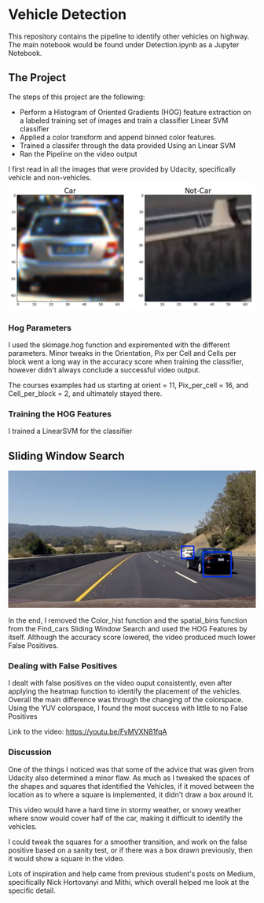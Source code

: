 
# Vehicle Detection
This repository contains the pipeline to identify other vehicles on highway. The main notebook would be found under Detection.ipynb as a Jupyter Notebook.


## The Project

The steps of this project are the following:

* Perform a Histogram of Oriented Gradients (HOG) feature extraction on a labeled training set of images and train a classifier Linear SVM classifier
* Applied a color transform and append binned color features. 
* Trained a classifer through the data provided Using an Linear SVM
* Ran the Pipeline on the video output 

I first read in all the images that were provided by Udacity, specifically vehicle and non-vehicles.
![](https://github.com/jamestouri/Vehicle-Detection-Tracking/blob/master/car_not_car.png)

### Hog Parameters 
I used the skimage.hog function and expiremented with the different parameters.  Minor tweaks in the Orientation, Pix per Cell and Cells per block went a long way in the accuracy score when training the classifier, however didn't always conclude a successful video output.  

The courses examples had us starting at orient = 11, Pix_per_cell = 16, and Cell_per_block = 2, and ultimately stayed there. 

### Training the HOG Features 

I trained a LinearSVM for the classifier

## Sliding Window Search 

![](https://github.com/jamestouri/Vehicle-Detection-Tracking/blob/master/Vehicleidentified.png)

In the end, I removed the Color_hist function and the spatial_bins function from the Find_cars Sliding Window Search and used the HOG Features by itself.  Although the accuracy score lowered, the video produced much lower False Positives.

### Dealing with False Positives

I dealt with false positives on the video ouput consistently, even after applying the heatmap function to identify the placement of the vehicles. Overall the main difference was through the changing of the colorspace.  Using the YUV colorspace, I found the most success with little to no False Positives


Link to the video: https://youtu.be/FvMVXN81fqA

### Discussion
One of the things I noticed was that some of the advice that was given from Udacity also determined a minor flaw.  As much as I tweaked the spaces of the shapes and squares that identified the Vehicles, if it moved between the location as to where a square is implemented, it didn't draw a box around it. 

This video would have a hard time in stormy weather, or snowy weather where snow would cover half of the car, making it difficult to identify the vehicles. 

I could tweak the squares for a smoother transition, and work on the false positive based on a sanity test, or if there was a box drawn previously, then it would show a square in the video. 


Lots of inspiration and help came from previous student's posts on Medium, specifically Nick Hortovanyi and Mithi, which overall helped me look at the specific detail.  



